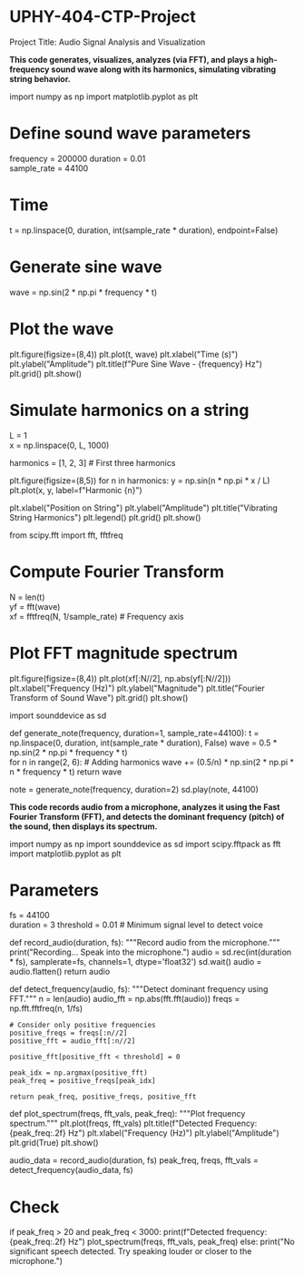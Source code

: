 # UPHY-404-CTP-Project
Project Title: Audio Signal Analysis and Visualization



**This code generates, visualizes, analyzes (via FFT), and plays a high-frequency sound wave along with its harmonics, simulating vibrating string behavior.**

import numpy as np
import matplotlib.pyplot as plt

# Define sound wave parameters
frequency = 200000
duration = 0.01  
sample_rate = 44100

# Time
t = np.linspace(0, duration, int(sample_rate * duration), endpoint=False)

# Generate sine wave
wave = np.sin(2 * np.pi * frequency * t)

# Plot the wave
plt.figure(figsize=(8,4))
plt.plot(t, wave)
plt.xlabel("Time (s)")
plt.ylabel("Amplitude")
plt.title(f"Pure Sine Wave - {frequency} Hz")
plt.grid()
plt.show()


# Simulate harmonics on a string
L = 1  
x = np.linspace(0, L, 1000)

harmonics = [1, 2, 3]  # First three harmonics

plt.figure(figsize=(8,5))
for n in harmonics:
    y = np.sin(n * np.pi * x / L)  
    plt.plot(x, y, label=f"Harmonic {n}")

plt.xlabel("Position on String")
plt.ylabel("Amplitude")
plt.title("Vibrating String Harmonics")
plt.legend()
plt.grid()
plt.show()


from scipy.fft import fft, fftfreq

# Compute Fourier Transform
N = len(t)  
yf = fft(wave)  
xf = fftfreq(N, 1/sample_rate)  # Frequency axis

# Plot FFT magnitude spectrum
plt.figure(figsize=(8,4))
plt.plot(xf[:N//2], np.abs(yf[:N//2]))
plt.xlabel("Frequency (Hz)")
plt.ylabel("Magnitude")
plt.title("Fourier Transform of Sound Wave")
plt.grid()
plt.show()


import sounddevice as sd

def generate_note(frequency, duration=1, sample_rate=44100):
    t = np.linspace(0, duration, int(sample_rate * duration), False)
    wave = 0.5 * np.sin(2 * np.pi * frequency * t)  
    for n in range(2, 6):  # Adding harmonics
        wave += (0.5/n) * np.sin(2 * np.pi * n * frequency * t)
    return wave

note = generate_note(frequency, duration=2)
sd.play(note, 44100)  



**This code records audio from a microphone, analyzes it using the Fast Fourier Transform (FFT), and detects the dominant frequency (pitch) of the sound, then displays its spectrum.**

import numpy as np
import sounddevice as sd
import scipy.fftpack as fft
import matplotlib.pyplot as plt

# Parameters
fs = 44100  
duration = 3
threshold = 0.01  # Minimum signal level to detect voice

def record_audio(duration, fs):
    """Record audio from the microphone."""
    print("Recording... Speak into the microphone.")
    audio = sd.rec(int(duration * fs), samplerate=fs, channels=1, dtype='float32')
    sd.wait()
    audio = audio.flatten()
    return audio

def detect_frequency(audio, fs):
    """Detect dominant frequency using FFT."""
    n = len(audio)
    audio_fft = np.abs(fft.fft(audio))
    freqs = np.fft.fftfreq(n, 1/fs)
    
    # Consider only positive frequencies
    positive_freqs = freqs[:n//2]
    positive_fft = audio_fft[:n//2]
    
    positive_fft[positive_fft < threshold] = 0
    
    peak_idx = np.argmax(positive_fft)
    peak_freq = positive_freqs[peak_idx]
    
    return peak_freq, positive_freqs, positive_fft

def plot_spectrum(freqs, fft_vals, peak_freq):
    """Plot frequency spectrum."""
    plt.plot(freqs, fft_vals)
    plt.title(f"Detected Frequency: {peak_freq:.2f} Hz")
    plt.xlabel("Frequency (Hz)")
    plt.ylabel("Amplitude")
    plt.grid(True)
    plt.show()

audio_data = record_audio(duration, fs)
peak_freq, freqs, fft_vals = detect_frequency(audio_data, fs)

# Check 
if peak_freq > 20 and peak_freq < 3000:
    print(f"Detected frequency: {peak_freq:.2f} Hz")
    plot_spectrum(freqs, fft_vals, peak_freq)
else:
    print("No significant speech detected. Try speaking louder or closer to the microphone.")

